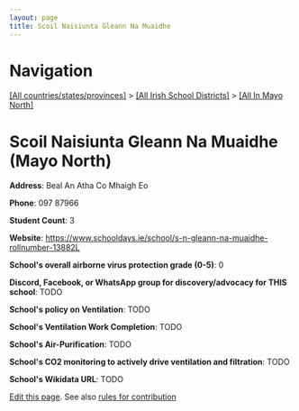 ```yaml
---
layout: page
title: Scoil Naisiunta Gleann Na Muaidhe
---
```

# Navigation

[[All countries/states/provinces]](../../..) > [[All Irish School Districts]](../..) > [[All In Mayo North]](..)

# Scoil Naisiunta Gleann Na Muaidhe (Mayo North)

**Address**: Beal An Atha Co Mhaigh Eo

**Phone**: 097 87966

**Student Count**: 3

**Website**: <https://www.schooldays.ie/school/s-n-gleann-na-muaidhe-rollnumber-13882L>

**School's overall airborne virus protection grade (0-5)**: 0

**Discord, Facebook, or WhatsApp group for discovery/advocacy for THIS school**: TODO

**School's policy on Ventilation**: TODO

**School's Ventilation Work Completion**: TODO

**School's Air-Purification**: TODO

**School's CO2 monitoring to actively drive ventilation and filtration**: TODO

**School's Wikidata URL**: TODO


[Edit this page](https://github.com/ventilate-schools/Ireland/edit/main/./Mayo_North/Scoil_Naisiunta_Gleann_Na_Muaidhe.md). See also [rules for contribution](../../../contribution-rules/)